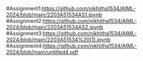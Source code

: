#Assignment1:https://github.com/nikhitha1534/AIML-2024/blob/main/2203A51534AS1.ipynb
#Assignment2:https://github.com/nikhitha1534/AIML-2024/blob/main/2203A51534AS2.ipynb
#Assignment3:https://github.com/nikhitha1534/AIML-2024/blob/main/2203A51534%20(1).ipynb
#Assignment4:https://github.com/nikhitha1534/AIML-2024/blob/main/untitled4.pdf
